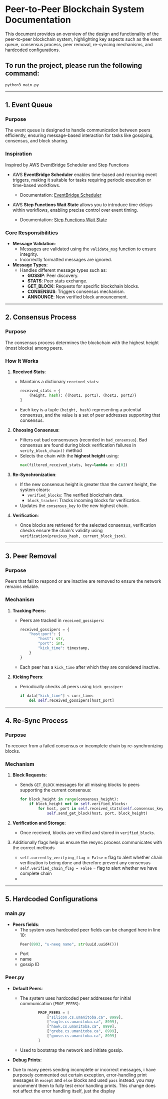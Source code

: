 # Peer-to-Peer Blockchain System Documentation

This document provides an overview of the design and functionality of the peer-to-peer blockchain system, highlighting key aspects such as the event queue, consensus process, peer removal, re-syncing mechanisms, and hardcoded configurations.

## **To run the project, please run the following command:**
```
python3 main.py
```

---

## **1. Event Queue**
### **Purpose**
The event queue is designed to handle communication between peers efficiently, ensuring message-based interaction for tasks like gossiping, consensus, and block sharing.

### **Inspiration**
Inspired by AWS EventBridge Scheduler and Step Functions

- AWS **EventBridge Scheduler** enables time-based and recurring event triggers, making it suitable for tasks requiring periodic execution or time-based workflows.
    - Documentation: [EventBridge Scheduler](https://docs.aws.amazon.com/eventbridge/latest/userguide/scheduled-events.html)

- AWS **Step Functions Wait State** allows you to introduce time delays within workflows, enabling precise control over event timing.
    - Documentation: [Step Functions Wait State](https://docs.aws.amazon.com/step-functions/latest/dg/amazon-states-language-wait-state.html)


### **Core Responsibilities**
- **Message Validation**:
  - Messages are validated using the `validate_msg` function to ensure integrity.
  - Incorrectly formatted messages are ignored.
- **Message Types**:
  - Handles different message types such as:
    - **GOSSIP**: Peer discovery.
    - **STATS**: Peer stats exchange.
    - **GET_BLOCK**: Requests for specific blockchain blocks.
    - **CONSENSUS**: Triggers consensus mechanism.
    - **ANNOUNCE**: New verified block announcement.

---

## **2. Consensus Process**
### **Purpose**
The consensus process determines the blockchain with the highest height (most blocks) among peers.

### **How It Works**
1. **Received Stats**:
   - Maintains a dictionary `received_stats`:
     ```python
     received_stats = {
         (height, hash): {(host1, port1), (host2, port2)}
     }
     ```
   - Each key is a tuple `(height, hash)` representing a potential consensus, and the value is a set of peer addresses supporting that consensus.

2. **Choosing Consensus**:
   - Filters out bad consensuses (recorded in `bad_consensus`). Bad consensus are found during block verification failures in `verify_block_chain()` method
   - Selects the chain with the **highest height** using:
     ```python
     max(filtered_received_stats, key=lambda x: x[0])
     ```

3. **Re-Synchronization**:
   - If the new consensus height is greater than the current height, the system clears:
     - `verified_blocks`: The verified blockchain data.
     - `block_tracker`: Tracks incoming blocks for verification.
   - Updates the `consensus_key` to the new highest chain.

4. **Verification**:
   - Once blocks are retrieved for the selected consensus, verification checks ensure the chain's validity using `verification(previous_hash, current_block_json)`.

---

## **3. Peer Removal**
### **Purpose**
Peers that fail to respond or are inactive are removed to ensure the network remains reliable.

### **Mechanism**
1. **Tracking Peers**:
   - Peers are tracked in `received_gossipers`:
     ```python
     received_gossipers = {
         "host:port": {
             "host": str,
             "port": int,
             "kick_time": timestamp,
         }
     }
     ```
   - Each peer has a `kick_time` after which they are considered inactive.

2. **Kicking Peers**:
   - Periodically checks all peers using `kick_gossiper`:
     ```python
     if data["kick_time"] < curr_time:
         del self.received_gossipers[host_port]
     ```

---

## **4. Re-Sync Process**
### **Purpose**
To recover from a failed consensus or incomplete chain by re-synchronizing blocks.

### **Mechanism**
1. **Block Requests**:
   - Sends `GET_BLOCK` messages for all missing blocks to peers supporting the current consensus:
     ```python
     for block_height in range(consensus_height):
         if block_height not in self.verified_blocks:
             for host, port in self.received_stats[self.consensus_key]:
                 self.send_get_block(host, port, block_height)
     ```

2. **Verification and Storage**:
   - Once received, blocks are verified and stored in `verified_blocks`.

3. Additionally flags help us ensure the resync process communicates with the correct methods
   - `self.currently_verifying_flag = False` = flag to alert whether chain verification is being done and therefore prevent any consensus
   - `self.verified_chain_flag = False` = flag to alert whether we have complete chain
   - 

---

## **5. Hardcoded Configurations**
### **main.py**
- **Peers fields**:
  - The system uses hardcoded peer fields can be changed here in line 10:
    ```python
    Peer(8993, "u-neeq name", str(uuid.uuid4()))
    ```
  * Port
  * name
  * gossip ID


### **Peer.py**
- **Default Peers**:
  - The system uses hardcoded peer addresses for initial communication (`PROF_PEERS`):
    ```python
            PROF_PEERS = [
                ["silicon.cs.umanitoba.ca", 8999],
                ["eagle.cs.umanitoba.ca", 8999],
                ["hawk.cs.umanitoba.ca", 8999],
                ["grebe.cs.umanitoba.ca", 8999],
                ["goose.cs.umanitoba.ca", 8999]
            ]
    ```
  - Used to bootstrap the network and initiate gossip.

- **Debug Prints**:
- Due to many peers sending incomplete or incorrect messages, i have purposely commented out certain exception, error-handling print messages in `except` and `else` blocks and used `pass` instead. you may uncomment them to fully test error handling prints. This change does not affect the error handling itself, just the display
